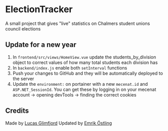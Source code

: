 # ElectionTracker

A small project that gives "live" statistics on Chalmers student unions council elections

## Update for a new year

1. In `frontend/src/views/HomeView.vue` update the students_by_division object to correct values of how many total students each division has
2. In `backend/index.js` enable both `setInterval` functions
3. Push your changes to GitHub and they will be automatically deployed to the server
4. Update the `environment:` on portainer with a new `mecenat.id` and `ASP.NET_SessionId`. You can get these by logging in on your mecenat account -> opening devTools -> finding the correct cookies

<!-- 3. build the project using `yarn build`
4. copy `frontend/public` and `../getData.sh` to the correct place for hosting -->
<!-- 5. Update the `../getData.sh` file with the location for the `data.json` file (last part of the script) -->
<!-- 6. Setup something that makes the `../getData.sh` file periodically update. For example a cronjob or similar. Alternatively run the file manually whenever you want updated values from mecenat -->

## Credits

Made by [Lucas Glimfjord](https://github.com/hallavad)
Updated by [Emrik Östling](https://github.com/C4illin)
